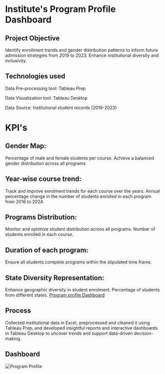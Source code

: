 # Institute's Program Profile Dashboard
## Project Objective
Identify enrollment trends and gender distribution patterns to inform future admission strategies from 2019 to 2023. Enhance institutional diversity and inclusivity.
## Technologies used
Data Pre-processing tool: Tableau Prep

Data Visualization tool: Tableau Desktop

Data Source: Institutional student records (2019-2023)

# KPI's
## Gender Map: 
Percentage of male and female students per course.
Achieve a balanced gender distribution across all programs.
## Year-wise course trend:
Track and improve enrolment trends for each course over the years.
Annual percentage change in the number of students enrolled in each program from 2016 to 2024.
## Programs Distribution:
Monitor and optimize student distribution across all programs.
Number of students enrolled in each course.
## Duration of each program:
Ensure all students complete programs within the stipulated time frame.
## State Diversity Representation:
Enhance geographic diversity in student enrolment.
Percentage of students from different states.
<a href="https://prod-apnortheast-a.online.tableau.com/t/iiitbcampusanalytics/views/CaDashboardPrgm/ProgramProfile?:origin=card_share_link&:embed=n">Program profile Dashboard</a>
## Process
Collected institutional data in Excel, preprocessed and cleaned it using Tableau Prep, and developed insightful reports and interactive dashboards in Tableau Desktop to uncover trends and support data-driven decision-making.
## Dashboard
![Program Profile](https://github.com/user-attachments/assets/24d5163b-5b92-4fcf-8f43-f820e784fbc8)

